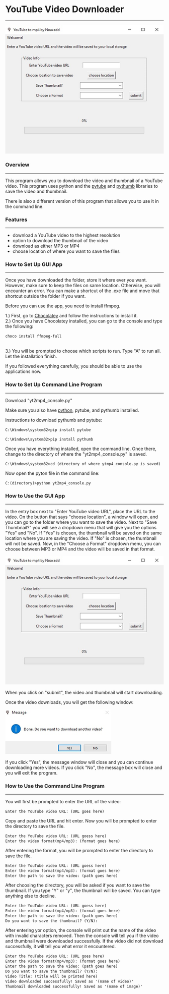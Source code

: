 # YouTube Video Downloader

---

<p>
    <img src="markdown files/window.jpg">
</p>

### Overview

---

This program allows you to download the video and thumbnail of a YouTube video.
This program uses python and the  [pytube](https://github.com/pytube/pytube) and [pythumb](https://github.com/alexitx/pythumb) libraries to save the video and thumbnail. 

There is also a different version of this program that allows you to use it in the command line.



### Features 

---

* download a YouTube video to the highest resolution
* option to download the thumbnail of the video
* download as either MP3 or MP4
* choose location of where you want to save the files

### How to Set Up GUI App

---

Once you have downloaded the folder, store it where ever you want. 
However, make sure to keep the files on same location. Otherwise, you will encounter an error. 
You can make a shortcut of the .exe file and move that shortcut outside the folder if you want.
<br>

Before you can use the app, you need to install ffmpeg.
<br>

1.) First, go to [Chocolatey](https://chocolatey.org/install) and follow the instructions to install it.
<br>
2.) Once you have Chocolatey installed, you can go to the console and type the following:
```commandline
choco install ffmpeg-full
```
<br>
3.) You will be prompted to choose which scripts to run. Type "A" to run all. Let the installation finish. 
<br>

If you followed everything carefully, you should be able to use the applications now. 

### How to Set Up Command Line Program

---

Download "yt2mp4_console.py"

Make sure you also have [python](https://www.python.org/downloads/), pytube, and pythumb installed.

Instructions to download pythumb and pytube:

```commandline
C:\Windows\system32>pip install pytube
```

```commandline
C:\Windows\system32>pip install pythumb
```

Once you have everything installed, open the command line. Once there, 
change to the directory of where the "yt2mp4_console.py" is saved.

```commandline
C:\Windows\system32>cd (directory of where ytmp4_console.py is saved)
```

Now open the pyton file in the command line:
```commandline
C:(directory)>python yt2mp4_console.py
```

### How to Use the GUI App

---

In the entry box next to "Enter YouTube video URL", place the URL to the video.
On the button that says "choose location", a window will open,
and you can go to the folder where you want to save the video. 
Next to "Save Thumbnail?" you will see a dropdown menu that will give you the options
"Yes" and "No". If "Yes" is chosen, the thumbnail will be saved on the same location 
where you are saving the video. If "No" is chosen, the thumbnail will not be saved. 
Now, in the "Choose a Format" dropdown menu, you can choose between MP3 or MP4 and the 
video will be saved in that format. 

<p>
    <img src="markdown files/window.jpg">
</p>

When you click on "submit", the video and thumbnail will start downloading.

Once the video downloads, you will get the following window:

<p>
    <img src="markdown files/message box.jpg">
</p>


If you click "Yes", the message window will close and you can continue downloading more videos.
If you click "No", the message box will close and you will exit the program.

### How to Use the Command Line Program

---

You will first be prompted to enter the URL of the video:
```commandline
Enter the YouTube video URL: (URL goes here)
```
Copy and paste the URL and hit enter. 
Now you will be prompted to enter the directory to save the file.
```commandline
Enter the YouTube video URL: (URL goess here)
Enter the video format(mp4/mp3): (format goes here)
```
After entering the format, you will be prompted to enter the 
directory to save the file. 
```commandline
Enter the YouTube video URL: (URL goess here)
Enter the video format(mp4/mp3): (format goes here)
Enter the path to save the video: (path goes here)
```
After choosing the directory, you will be asked if you want to save the thumbnail.
If you type "Y" or "y", the thumbnail will be saved. You can type anything else to decline.
```commandline
Enter the YouTube video URL: (URL goess here)
Enter the video format(mp4/mp3): (format goes here)
Enter the path to save the video: (path goes here)
Do you want to save the thumbnail? (Y/N):
```
After entering yor option, the console will print out the name of the video with invalid characters removed. 
Then the console will tell you if the video and thumbnail were downloaded successfully. 
If the video did not download successfully, it will tell you what error it encountered. 
```commandline
Enter the YouTube video URL: (URL goes here)
Enter the video format(mp4/mp3): (format goes here)
Enter the path to save the video: (path goes here)
Do you want to save the thumbnail? (Y/N):
Video Title: (title will be printed here)
Video downloaded successfully! Saved as '(name of video)'
Thumbnail downloaded successfully! Saved as '(name of image)'
```
